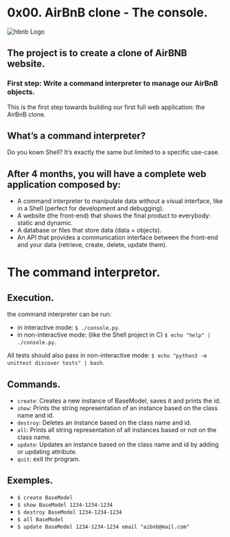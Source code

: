 # 0x00. AirBnB clone - The console.

![hbnb Logo](https://i.imgur.com/sxvbWgO.png "hbnb Logo")

## The project is to create a clone of AirBNB website.

### First step: Write a command interpreter to manage our AirBnB objects.

This is the first step towards building our first full web application: the AirBnB clone.

## What’s a command interpreter?
Do you kown Shell? It’s exactly the same but limited to a specific use-case.

## After 4 months, you will have a complete web application composed by:

* A command interpreter to manipulate data without a visual interface, like in a Shell (perfect for development and debugging).
* A website (the front-end) that shows the final product to everybody: static and dynamic.
* A database or files that store data (data = objects).
* An API that provides a communication interface between the front-end and your data (retrieve, create, delete, update them).


# The command interpretor.

## Execution.

the command interpreter can be run:

* in interactive mode: `$ ./console.py`.
*  in non-interactive mode: (like the Shell project in C) `$ echo "help" | ./console.py`.

All tests should also pass in non-interactive mode: `$ echo "python3 -m unittest discover tests" | bash`.

## Commands.

* `create`: Creates a new instance of BaseModel, saves it and prints the id.
* `show`: Prints the string representation of an instance based on the class name and id.
* `destroy`: Deletes an instance based on the class name and id.
* `all`: Prints all string representation of all instances based or not on the class name.
* `update`: Updates an instance based on the class name and id by adding or updating attribute.
* `quit`: exit thr program.

## Exemples.

* `$ create BaseModel`
* `$ show BaseModel 1234-1234-1234`
* `$ destroy BaseModel 1234-1234-1234`
* `$ all BaseModel`
* `$ update BaseModel 1234-1234-1234 email "aibnb@mail.com"`